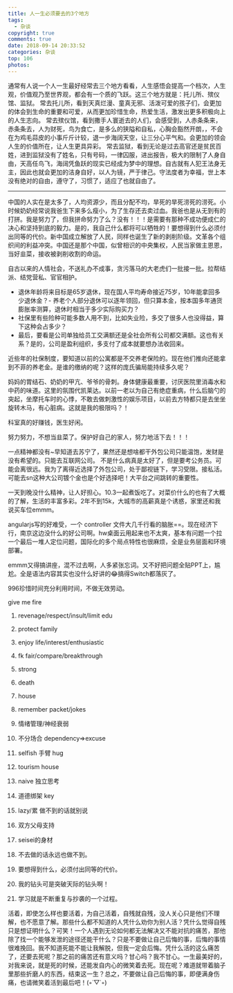 ```yaml
---
title: 人一生必须要去的3个地方
tags:
  - 杂谈
copyright: true
comments: true
date: 2018-09-14 20:33:52
categories: 杂谈
top: 106
photos:
---
```


通常有人说一个人一生最好经常去三个地方看看，人生感悟会提高一个档次，人生观，价值观乃至世界观，都会有一个质的飞跃。这三个地方就是：托儿所、殡仪馆、监狱。 常去托儿所，看到天真烂漫、童真无邪、活泼可爱的孩子们，会更加的体会到生命的重要和可爱，从而更加珍惜生命，热爱生活，激发出更多积极向上的人生志向。 常去殡仪馆，看到撒手人寰逝去的人们，会感受到，人赤条条来，赤条条去，人为财死，鸟为食亡，是多么的狭隘和自私，心胸会豁然开朗，，不会在为鸡毛蒜皮的小事斤斤计较，退一步海阔天空，让三分心平气和。会更加的领会人生的价值所在，让人生更具异彩。 常去监狱，看到无论是过去高官还是贫民百姓，进到监狱没有了姓名，只有号码，一律囚服，进出报告，极大的限制了人身自由，天高任鸟飞，海阔凭鱼跃的现实已经成为梦中的理想。自古就有人犯王法身无主，因此也就会更加的洁身自好，以人为镜，严于律己。守法度者为幸福，世上本没有绝对的自由，遵守了，习惯了，适应了也就自由了。

---
<!--more-->

中国的人实在是太多了，人均资源少，而且分配不均，旱死的旱死涝死的涝死。小时候奶奶经常说我爸生下来多么瘦小，为了生存还去卖过血。我爸也是从无到有的打拼。我是努力了，但我拼命努力了么？没有！！！是需要有那种不成功便成仁的决心和坚持到底的毅力。是的，我自己什么都将可以牺牲的！要想得到什么必须付出同等的代价。新中国成立解放了人民，同样也诞生了新的剥削阶级。文革各个组织间的利益冲突。中国还是那个中国，似曾相识的中央集权，人民当家做主恩恩，当好韭菜，接收被剥削收割的命运。

自古以来的人情社会，不送礼办不成事，贪污落马的大老虎们一批接一批。拉帮结派、结党营私、官官相护。

- 退休年龄将来目标是65岁退休，现在国人平均寿命接近75岁，10年能拿回多少退休金？- 养老个人部分退休可以逐年领回，但只算本金，按本国多年通货膨胀率测算，退休时相当于多少实际购买力？
- 社保里有些险种可能多数人用不到，比如失业险，多交了很多人也没得益，算下这种会占多少？
- 最后，要看是公司单独给员工交满额还是全社会所有公司都交满额。这也有关系？是的，公司是盈利组织，多支付了成本就要想办法收回来。

近些年的社保制度，要知道以前的公寓都是不交养老保险的。现在他们推向还能拿到不菲的养老金。是谁的缴纳的呢？这样的庞氏骗局能持续多久呢？

妈妈的胃结石、奶奶的甲亢、爷爷的骨刺。身体健康最重要，讨厌医院里消毒水和中药的味道。这里的氛围代凯莱达。以前一老以为自己有绝症重病，什么后脑勺的突起，坐摩托车时的心悸，不敢去做刺激性的娱乐项目，以前去方特都只是去坐坐旋转木马，有心脏病。这就是我的极限吗？！

科室真的好赚钱，医生好闲。

努力努力，不想当韭菜了。保护好自己的家人，努力地活下去！！！

一点精神都没有~早知道去苏宁了，果然还是想啥都干外包公司只能温饱，发财是没有希望的。只能去互联网公司。
不是什么病真是太好了，但是要考公务员。可能会离很远。我为了离得近选择了外包公司，处于鄙视链下，学习受限。接私活。可能去sn这种大公司镀个金也是个好选择吧！大平台之间跳转的重要性。

一天到晚没什么精神，让人好担心。10.3一起煮饭吃了。对菜价什么的也有了大概的了解，生活的丰富多彩。2年不到15k，大城市的高薪真是个诱惑，家里还和我说买车位emmm。

angularjs写的好难受，一个 controller 文件大几千行看的脑胀==。现在经济下行，南京这边没什么的好公司啊。hw桌面云用起来也不太爽，基本有问题一个拉一个最后一堆人定位问题，国际化的多个局点特性也很麻烦，全是业务层面和环境部署。

emmm又得搞讲座，混不过去啊，人多紧张忘词。又不好把问题全贴PPT上，尴尬。全是语法内容其实也没什么好讲的😂搞得Switch都落灰了。

996珍惜时间充分利用时间，不做无效劳动。

give me fire

1. revenage/respect/insult/limit edu
2. protect family
3. enjoy life/interest/enthusiastic
4. fk fair/compare/breakthrough
5. strong
6. death
7. house

1. remember packet/jokes
2. 情绪管理/神经衰弱
3. 不分场合 dependency=>excuse
4. selfish 手臂 hug
5. tourism house
6. naive 独立思考
7. 道德绑架 key
8. lazy/累 做不到的话就别说
9. 双方父母支持
10. seisei的身材

1. 不去做的话永远也做不到。
2. 要想得到什么，必须付出同等的代价。
3. 我的钻头可是突破天际的钻头啊！
4. 学习就是不断重复与抄袭的一个过程。

活着，即使怎么样也要活着，为自己活着，自残就自残，没人关心只是他们不理解，也不愿意了解。那些什么都不知道的人凭什么劝你为别人活？凭什么觉得自残只是想证明什么？可笑！一个人遇到无论如何都无法解决又不能对抗的痛苦，那他除了找一个能够发泄的途径还能干什么？只是不要做让自己后悔的事，后悔的事情很难挽回。我不知道死能不能让我解脱，但我一定会后悔。凭什么活的这么痛苦了，还要去死呢？那之前的痛苦还有意义吗？甘心吗？我不甘心。一生最美好的，对我来说，就是死的时候，还能发自内心的微笑着去死。现在呢？难道就带着脑子里那些折磨人的东西，结束这一生？总之，不要做让自己后悔的事，即便满身伤痛，也请微笑着活到最后吧！(◦˙▽˙◦)